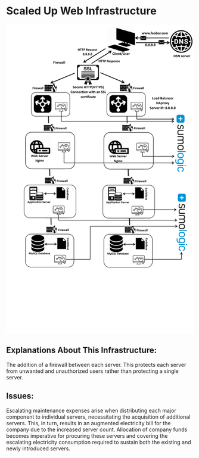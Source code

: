 # Scaled Up Web Infrastructure
![Image of a scaled up web infrastructure](3-scale_up.png)

## Explanations About This Infrastructure:
The addition of a firewall between each server.
This protects each server from unwanted and unauthorized users rather than protecting a single server.

## Issues:
Escalating maintenance expenses arise when distributing each major component to individual servers, necessitating the acquisition of additional servers. This, in turn, results in an augmented electricity bill for the company due to the increased server count. Allocation of company funds becomes imperative for procuring these servers and covering the escalating electricity consumption required to sustain both the existing and newly introduced servers.
